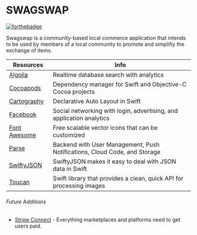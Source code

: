 # SWAGSWAP  
[![forthebadge](http://forthebadge.com/images/badges/built-with-swag.svg)](http://forthebadge.com)

Swagswap is a community-based local commerce application that intends to be used by members of a local community to promote and simplifiy the exchange of items.

| Resources  | Info                                                                      |
|------------|---------------------------------------------------------------------------|
|[Algolia]|Realtime database search with analytics|
|[Cocoapods]|Dependency manager for Swift and Objective-C Cocoa projects|
|[Cartography]|Declarative Auto Layout in Swift|
|[Facebook]|Social networking with login, advertising, and application analytics|
|[Font Awesome]|Free scalable vector icons that can be customized|
|[Parse]|Backend with User Management, Push Notifications, Cloud Code, and Storage|
|[SwiftyJSON]|SwiftyJSON makes it easy to deal with JSON data in Swift|
|[Toucan]|Swift library that provides a clean, quick API for processing images|

###### Future Additions
* [Stripe Connect] - Everything marketplaces and platforms need to get users paid.

[Parse]:http://www.parse.com
[Facebook]:https://developers.facebook.com
[Stripe Connect]:https://stripe.com/connect
[Algolia]:https://www.algolia.com
[Cocoapods]:http://cocoapods.org
[Font Awesome]:http://fortawesome.github.io/Font-Awesome/
[SwiftyJSON]:https://github.com/SwiftyJSON/SwiftyJSON
[Toucan]:https://github.com/gavinbunney/Toucan
[Cartography]:https://github.com/robb/Cartography
